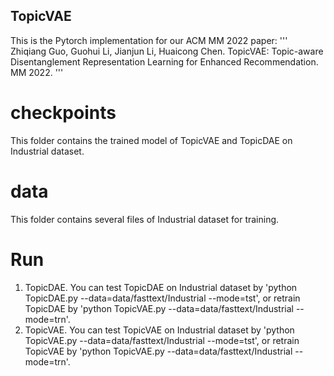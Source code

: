 ## TopicVAE
This is the Pytorch implementation for our ACM MM 2022 paper:
'''
Zhiqiang Guo, Guohui Li, Jianjun Li, Huaicong Chen. TopicVAE: Topic-aware Disentanglement Representation Learning for Enhanced Recommendation. MM 2022. 
'''

# checkpoints
This folder contains the trained model of TopicVAE and TopicDAE on Industrial dataset.
# data
This folder contains several files of Industrial dataset for training.
# Run
1. TopicDAE.
    You can test TopicDAE on Industrial dataset by 'python TopicDAE.py --data=data/fasttext/Industrial --mode=tst', or retrain TopicDAE by 'python TopicVAE.py --data=data/fasttext/Industrial --mode=trn'.
2. TopicVAE.
    You can test TopicVAE on Industrial dataset by 'python TopicVAE.py --data=data/fasttext/Industrial --mode=tst', or retrain TopicVAE by 'python TopicVAE.py --data=data/fasttext/Industrial --mode=trn'.
